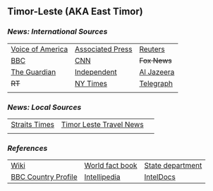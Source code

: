 ## Timor-Leste \(AKA East Timor\) ##

### _News: International Sources_ ###
|   |   |   |
| --- | --- | --- |
| [Voice of America](https://www.voanews.com/search?search_api_fulltext=East+Timor&type=1&sort_by=publication_time) | [Associated Press](https://apnews.com/EastTimor) | [Reuters](https://www.reuters.com/search/news?sortBy=&dateRange=&blob=East+Timor) |
| [BBC](https://www.bbc.com/news/topics/cjnwl8q4xglt/east-timor) | [CNN](https://www.cnn.com/search/?q=East+Timor&size=10&type=article) | ~~Fox News~~ |
| [The Guardian](https://www.theguardian.com/world/timor-leste) | [Independent](https://www.independent.co.uk/topic/East-Timor) | [Al Jazeera](https://www.aljazeera.com/topics/country/east-timor.html) |
| ~~RT~~ | [NY Times](https://www.nytimes.com/topic/destination/east-timor) | [Telegraph](https://www.telegraph.co.uk/east-timor/) |
|  |  |  |

### _News: Local Sources_ ###
|   |   |   |
| --- | --- | --- |
| [Straits Times](https://www.straitstimes.com/tags/timor-leste) | [Timor Leste Travel News](https://www.timorleste.tl/news/) |  |
|  |  |  |


### _References_ ###
|   |   |   |
| --- | --- | --- |
| [Wiki](https://en.wikipedia.org/wiki/East_Timor) | [World fact book](https://www.cia.gov/library/publications/resources/the-world-factbook/geos/tt.html) | [State department](https://www.state.gov/countries-areas/timor-leste/) |
| [BBC Country Profile](https://www.bbc.com/news/world-asia-pacific-14919009) | [Intellipedia](https://intellipedia.intelink.gov/wiki/East_Timor) | [IntelDocs](https://inteldocs.intelink.gov/search/folder?q=East+Timor) |
